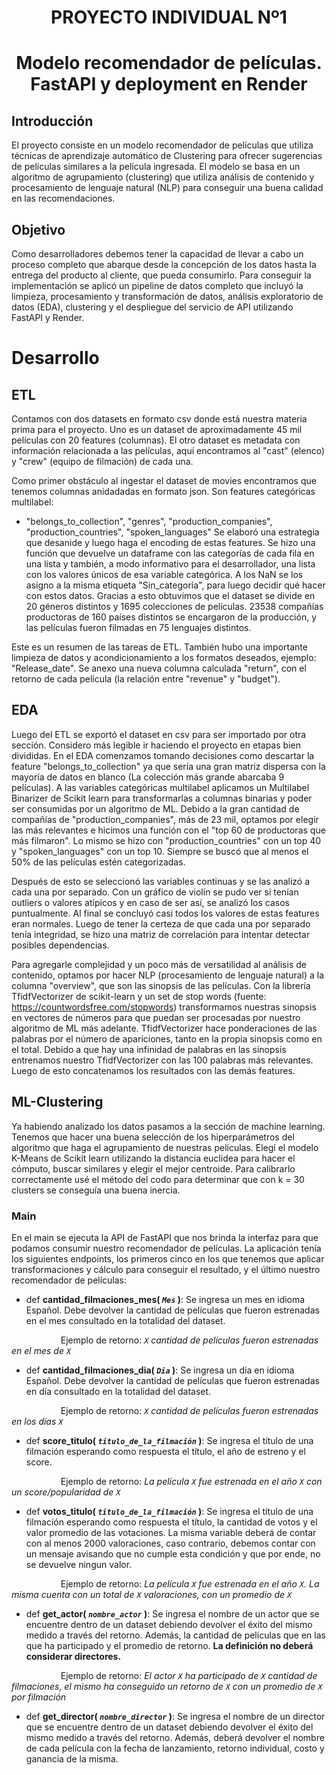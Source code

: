 
# <h1 align=center> **PROYECTO INDIVIDUAL Nº1** </h1>

# <h1 align=center> **Modelo recomendador de películas. FastAPI y deployment en Render** </h1>

## **Introducción**

El proyecto consiste en un modelo recomendador de películas que utiliza técnicas de aprendizaje automático de Clustering para ofrecer sugerencias de películas similares a la película ingresada. El modelo se basa en un algoritmo de agrupamiento (clustering) que utiliza análisis de contenido y procesamiento de lenguaje natural (NLP) para conseguir una buena calidad en las recomendaciones.

## **Objetivo**

Como desarrolladores debemos tener la capacidad de llevar a cabo un proceso completo que abarque desde la concepción de los datos hasta la entrega del producto al cliente, que pueda consumirlo.
Para conseguir la implementación se aplicó un pipeline de datos completo que incluyó la limpieza, procesamiento y transformación de datos, análisis exploratorio de datos (EDA), clustering y el despliegue del servicio de API utilizando FastAPI y Render.

# **Desarrollo**

## ETL

Contamos con dos datasets en formato csv donde está nuestra materia prima para el proyecto. Uno es un dataset de aproximadamente 45 mil películas con 20 features (columnas). El otro dataset es metadata con información relacionada a las películas, aquí encontramos al "cast" (elenco) y "crew" (equipo de filmación) de cada una.

Como primer obstáculo al ingestar el dataset de movies encontramos que tenemos columnas anidadadas en formato json. Son features categóricas multilabel:
- "belongs_to_collection", "genres", "production_companies", "production_countries", "spoken_languages"
Se elaboró una estrategia que desanide y luego haga el encoding de estas features. Se hizo una función que devuelve un dataframe con las categorías de cada fila en una lista y también, a modo informativo para el desarrollador, una lista con los valores únicos de esa variable categórica. A los NaN se los asigno a la misma etiqueta "Sin_categoría", para luego decidir qué hacer con estos datos.
Gracias a esto obtuvimos que el dataset se divide en 20 géneros distintos y 1695 colecciones de películas. 23538 compañías productoras de 160 países distintos se encargaron de la producción, y las películas fueron filmadas en 75 lenguajes distintos.

Este es un resumen de las tareas de ETL. También hubo una importante limpieza de datos y acondicionamiento a los formatos deseados, ejemplo: "Release_date". Se anexo una nueva columna calculada "return", con el retorno de cada película (la relación entre "revenue" y "budget").

## EDA

Luego del ETL se exportó el dataset en csv para ser importado por otra sección. Considero más legible ir haciendo el proyecto en etapas bien divididas.
En el EDA comenzamos tomando decisiones como descartar la feature "belongs_to_collection" ya que sería una gran matriz dispersa con la mayoría de datos en blanco (La colección más grande abarcaba 9 películas). A las variables categóricas multilabel aplicamos un Multilabel Binarizer de Scikit learn para transformarlas a columnas binarias y poder ser consumidas por un algoritmo de ML. Debido a la gran cantidad de compañías de "production_companies", más de 23 mil, optamos por elegir las más relevantes e hicimos una función con el "top 60 de productoras que más filmaron". Lo mismo se hizo con "production_countries" con un top 40 y "spoken_languages" con un top 10. Siempre se buscó que al menos el 50% de las películas estén categorizadas.

Después de esto se seleccionó las variables continuas y se las analizó a cada una por separado. Con un gráfico de violín se pudo ver si tenían outliers o valores atípicos y en caso de ser así, se analizó los casos puntualmente. Al final se concluyó casi todos los valores de estas features eran normales. Luego de tener la certeza de que cada una por separado tenía integridad, se hizo una matriz de correlación para intentar detectar posibles dependencias.

Para agregarle complejidad y un poco más de versatilidad al análisis de contenido, optamos por hacer NLP (procesamiento de lenguaje natural) a la columna "overview", que son las sinopsis de las películas. Con la librería TfidfVectorizer de scikit-learn y un set de stop words (fuente: https://countwordsfree.com/stopwords) transformamos nuestras sinopsis en vectores de números para que puedan ser procesadas por nuestro algoritmo de ML más adelante. TfidfVectorizer hace ponderaciones de las palabras por el número de apariciones, tanto en la propia sinopsis como en el total. Debido a que hay una infinidad de palabras en las sinopsis entrenamos nuestro TfidfVectorizer con las 100 palabras más relevantes. Luego de esto concatenamos los resultados con las demás features.

## ML-Clustering
Ya habiendo analizado los datos pasamos a la sección de machine learning. Tenemos que hacer una buena selección de los hiperparámetros del algoritmo que haga el agrupamiento de nuestras películas.
Elegí el modelo K-Means de Scikit learn utilizando la distancia euclidea para hacer el cómputo, buscar similares y elegir el mejor centroide. Para calibrarlo correctamente usé el método del codo para determinar que con k = 30 clusters se conseguía una buena inercia.

### Main
En el main se ejecuta la API de FastAPI que nos brinda la interfaz para que podamos consumir nuestro recomendador de películas. La aplicación tenía los siguientes endpoints, los primeros cinco en los que tenemos que aplicar transformaciones y cálculo para conseguir el resultado, y el último nuestro recomendador de películas:

+ def **cantidad_filmaciones_mes( *`Mes`* )**:
    Se ingresa un mes en idioma Español. Debe devolver la cantidad de películas que fueron estrenadas en el mes consultado en la totalidad del dataset.

&nbsp;&nbsp;&nbsp;&nbsp;&nbsp;&nbsp;&nbsp;&nbsp;&nbsp;&nbsp;&nbsp;&nbsp;&nbsp;&nbsp;&nbsp;&nbsp;&nbsp;&nbsp;&nbsp;&nbsp;Ejemplo de retorno: *`X` cantidad de películas fueron estrenadas en el mes de `X`*

+ def **cantidad_filmaciones_dia( *`Dia`* )**:
    Se ingresa un día en idioma Español. Debe devolver la cantidad de películas que fueron estrenadas en día consultado en la totalidad del dataset.

&nbsp;&nbsp;&nbsp;&nbsp;&nbsp;&nbsp;&nbsp;&nbsp;&nbsp;&nbsp;&nbsp;&nbsp;&nbsp;&nbsp;&nbsp;&nbsp;&nbsp;&nbsp;&nbsp;&nbsp;Ejemplo de retorno: *`X` cantidad de películas fueron estrenadas en los días `X`*

+ def **score_titulo( *`titulo_de_la_filmación`* )**:
    Se ingresa el título de una filmación esperando como respuesta el título, el año de estreno y el score.
    
&nbsp;&nbsp;&nbsp;&nbsp;&nbsp;&nbsp;&nbsp;&nbsp;&nbsp;&nbsp;&nbsp;&nbsp;&nbsp;&nbsp;&nbsp;&nbsp;&nbsp;&nbsp;&nbsp;&nbsp;Ejemplo de retorno: *La película `X` fue estrenada en el año `X` con un score/popularidad de `X`*

+ def **votos_titulo( *`titulo_de_la_filmación`* )**:
    Se ingresa el título de una filmación esperando como respuesta el título, la cantidad de votos y el valor promedio de las votaciones. La misma variable deberá de contar con al menos 2000 valoraciones, caso contrario, debemos contar con un mensaje avisando que no cumple esta condición y que por ende, no se devuelve ningun valor.
    
&nbsp;&nbsp;&nbsp;&nbsp;&nbsp;&nbsp;&nbsp;&nbsp;&nbsp;&nbsp;&nbsp;&nbsp;&nbsp;&nbsp;&nbsp;&nbsp;&nbsp;&nbsp;&nbsp;&nbsp;Ejemplo de retorno: *La película `X` fue estrenada en el año `X`. La misma cuenta con un total de `X` valoraciones, con un promedio de `X`*

+ def **get_actor( *`nombre_actor`* )**:
    Se ingresa el nombre de un actor que se encuentre dentro de un dataset debiendo devolver el éxito del mismo medido a través del retorno. Además, la cantidad de películas que en las que ha participado y el promedio de retorno. **La definición no deberá considerar directores.**
    
&nbsp;&nbsp;&nbsp;&nbsp;&nbsp;&nbsp;&nbsp;&nbsp;&nbsp;&nbsp;&nbsp;&nbsp;&nbsp;&nbsp;&nbsp;&nbsp;&nbsp;&nbsp;&nbsp;&nbsp;Ejemplo de retorno: *El actor `X` ha participado de `X` cantidad de filmaciones, el mismo ha conseguido un retorno de `X` con un promedio de `X` por filmación*

+ def **get_director( *`nombre_director`* )**:
    Se ingresa el nombre de un director que se encuentre dentro de un dataset debiendo devolver el éxito del mismo medido a través del retorno. Además, deberá devolver el nombre de cada película con la fecha de lanzamiento, retorno individual, costo y ganancia de la misma.